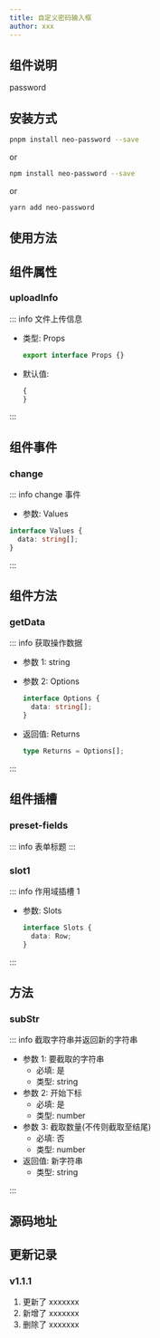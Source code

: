 ```yaml
---
title: 自定义密码输入框
author: xxx
---
```


## 组件说明

password

## 安装方式

```bash
pnpm install neo-password --save
```

or

```bash
npm install neo-password --save
```

or

```bash
yarn add neo-password
```

## 使用方法

## 组件属性

### uploadInfo <Badge text="必填" />

::: info 文件上传信息

- 类型: Props

  ```ts
  export interface Props {}
  ```

- 默认值:

  ```js
  {
  }
  ```

:::

## 组件事件

### change

::: info change 事件

- 参数: Values

```ts
interface Values {
  data: string[];
}
```

:::

## 组件方法

### getData

::: info 获取操作数据

- 参数 1: string
- 参数 2: Options

  ```ts
  interface Options {
    data: string[];
  }
  ```

- 返回值: Returns

  ```ts
  type Returns = Options[];
  ```

:::

## 组件插槽

### preset-fields

::: info 表单标题
:::

### slot1

::: info 作用域插槽 1

- 参数: Slots

  ```ts
  interface Slots {
    data: Row;
  }
  ```

:::

## 方法

### subStr

::: info 截取字符串并返回新的字符串

- 参数 1: 要截取的字符串
  - 必填: 是
  - 类型: string
- 参数 2: 开始下标
  - 必填: 是
  - 类型: number
- 参数 3: 截取数量(不传则截取至结尾)
  - 必填: 否
  - 类型: number
- 返回值: 新字符串
  - 类型: string

:::

## 源码地址

<Source href="xxx" />

## 更新记录

### v1.1.1

1. 更新了 xxxxxxx
2. 新增了 xxxxxxx
3. 删除了 xxxxxxx

<AuthorTime name="x" time="xxxx-xx-xx"></AuthorTime>
